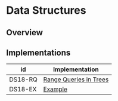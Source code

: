 # Data Structures

## Overview


## Implementations
 id| Implementation| 
--------|-------------------
DS18-RQ| [Range Queries in Trees](RangeQueries.md)
DS18-EX| [Example](https://github.com/mua-uniandes/mua-uniandes.github.io/blob/master/GraphsDoc/Representations/AdjacencyMatrix.md)

